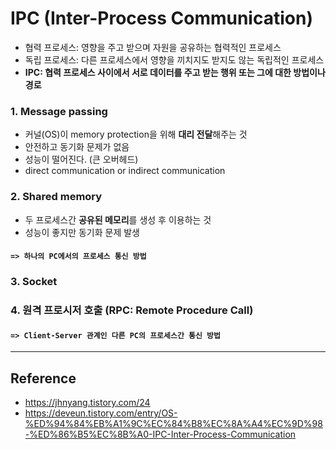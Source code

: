# IPC (Inter-Process Communication)

- 협력 프로세스: 영향을 주고 받으며 자원을 공유하는 협력적인 프로세스
- 독립 프로세스: 다른 프로세스에서 영향을 끼치지도 받지도 않는 독립적인 프로세스
- **IPC: 협력 프로세스 사이에서 서로 데이터를 주고 받는 행위 또는 그에 대한 방법이나 경로**

### 1. Message passing

- 커널(OS)이 memory protection을 위해 **대리 전달**해주는 것
- 안전하고 동기화 문제가 없음
- 성능이 떨어진다. (큰 오버헤드)
- direct communication or indirect communication

### 2. Shared memory

- 두 프로세스간 **공유된 메모리**를 생성 후 이용하는 것
- 성능이 좋지만 동기화 문제 발생

#### `=> 하나의 PC에서의 프로세스 통신 방법`

### 3. Socket

### 4. 원격 프로시저 호출 (RPC: Remote Procedure Call)

#### `=> Client-Server 관계인 다른 PC의 프로세스간 통신 방법`

---

## Reference

- https://jhnyang.tistory.com/24
- https://deveun.tistory.com/entry/OS-%ED%94%84%EB%A1%9C%EC%84%B8%EC%8A%A4%EC%9D%98-%ED%86%B5%EC%8B%A0-IPC-Inter-Process-Communication
